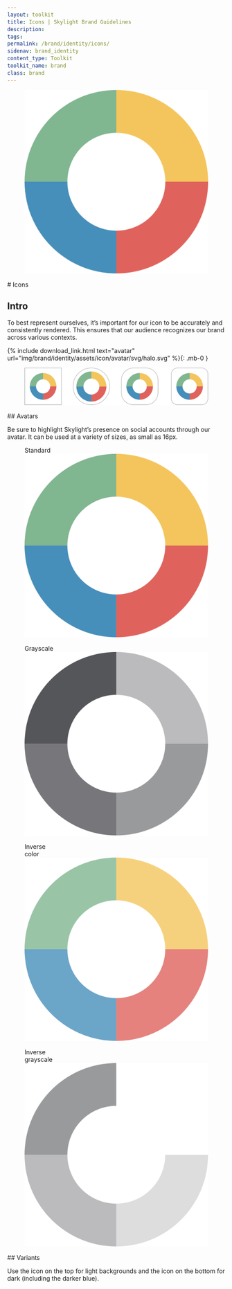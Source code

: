 ```yaml
---
layout: toolkit
title: Icons | Skylight Brand Guidelines
description:
tags:
permalink: /brand/identity/icons/
sidenav: brand_identity
content_type: Toolkit
toolkit_name: brand
class: brand
---
```


<div class="row brand__content-section">
<div class="col-md-8 d-flex">
  <figure class="section__img py-5 w-100">
    <img class="w-25" src="/img/brand/identity/icons/intro.svg" alt="">
  </figure>
</div>
<div class="col-md-4" markdown="1">
# Icons

## Intro

To best represent ourselves, it’s important for our icon to be accurately and consistently rendered. This ensures that our audience recognizes our brand across various contexts.

{% include download_link.html
  text="avatar"
  url="img/brand/identity/assets/icon/avatar/svg/halo.svg"
%}{: .mb-0 }
</div>
</div>

<div class="row brand__content-section">
<div class="col-md-8">
  <figure class="section__img p-5">
    <img class="" src="/img/brand/identity/icons/avatars.svg" alt="">
  </figure>
</div>
<div class="col-md-4" markdown="1">
## Avatars

Be sure to highlight Skylight’s presence on social accounts through our avatar. It can be used at a variety of sizes, as small as 16px.
</div>
</div>

<div class="row brand__content-section">
<div class="col-md-8">
  <div class="section__img d-flex flex-column">
    <div class="d-flex justify-content-evenly">
      <figure class="brand--logo-variant d-flex flex-column mb-0">
        <figcaption class="font-mono font-sm text-gray-light">Standard</figcaption>
        <img class="pt-5" src="/img/brand/identity/assets/icon/avatar/svg/halo.svg" alt="Skylight logo inverse">
      </figure>
      <figure class="brand--logo-variant d-flex flex-column mb-0">
        <figcaption class="font-mono font-sm text-gray-light">Grayscale</figcaption>
        <img class="pt-5" src="/img/brand/identity/assets/icon/avatar/svg/halo-grayscale.svg" alt="Skylight logo">
      </figure>
    </div>
    <div class="d-flex bg-gray-darker justify-content-evenly">
      <figure class="brand--logo-variant d-flex flex-column mb-0">
        <figcaption class="font-mono font-sm text-white">Inverse <br>color</figcaption>
        <img class="pt-5" src="/img/brand/identity/assets/icon/avatar/svg/halo-inverse.svg" alt="Skylight logo inverse">
      </figure>
      <figure class="brand--logo-variant d-flex flex-column mb-0">
        <figcaption class="font-mono font-sm text-white">Inverse <br>grayscale</figcaption>
        <img class="pt-5" src="/img/brand/identity/assets/icon/avatar/svg/halo-grayscale-inverse.svg" alt="Skylight logo">
      </figure>
    </div>
  </div>
</div>
<div class="col-md-4" markdown="1">
## Variants

Use the icon on the top for light backgrounds and the icon on the bottom for dark (including the darker blue).
</div>
</div>

